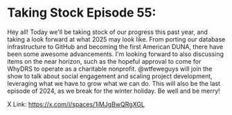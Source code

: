 # Taking Stock Episode 55: 

Hey all! Today we'll be taking stock of our progress this past year, and taking a look forward at what 2025 may look like. From porting our database infrastructure to GitHub and becoming the first American DUNA, there have been some awesome advancements. I'm looking forward to also discussing items on the near horizon, such as the hopeful approval to come for WhyDRS to operate as a charitable nonprofit. @wtfeweguys will join the show to talk about social engagement and scaling project development, leveraging what we have to grow what we can do. This will also be the last episode of 2024, as we break for the winter holiday. Be well and be merry!

X Link: https://x.com/i/spaces/1jMJgBwQRgXGL
